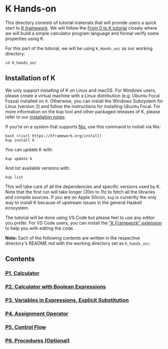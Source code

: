 # K Hands-on

This directory consists of tutorial materials that will provide users a quick start to [K framework](https://kframework.org/). 
We will follow the [From 0 to K tutorial](https://runtimeverification.com/blog/from-0-to-k-tutorial) closely where 
we will build a simple calculator program language and formal verify some properties using K.

For this part of the tutorial, we will be using `K_Hands_on/` as our working directory:
```shell
cd K_hands_on/
```

## Installation of K

We only support installing of K on Linux and macOS. 
For Windows users, please create a virtual machine with a Linux distribution (e.g. Ubuntu Focal Fossa) installed on it. 
Otherwise, you can install the Windows Subsystem for Linux (version 2) and follow the instructions for installing Ubuntu Focal. 
For more information on the kup tool and other packaged releases of K, please refer to our [installation notes](https://github.com/runtimeverification/k/blob/master/k-distribution/INSTALL.md).

If you're on a system that supports [Nix](https://nixos.org/download.html), use this command to install via Nix:

```shell
bash <(curl https://kframework.org/install)
kup install k
```

You can update K with:

```shell
kup update k
```

And list available versions with:

```shell
kup list
```

This will take care of all the dependencies and specific versions used by K. Note that the first run will take longer (30m to 1h) to fetch all the libraries and compile sources. If you are on Apple Silicon, `kup` is currently the only way to install K because of upstream issues in the general Haskell ecosystem.

The tutorial will be done using VS Code but please feel to use any editor you prefer. 
For VS Code users, you can install the ["K Framework" extension](https://marketplace.visualstudio.com/items?itemName=RuntimeVerification.k-vscode) to help you with editing the code.

**Note:** Each of the following contents are written in the respective directory's README.md with the working directory set as
`K_hands_on/`.

## Contents

### [P1. Calculator](P1_Calculator/)
### [P2. Calculator with Boolean Expressions](P2_Calculator_with_Boolean_Expressions/)
### [P3. Variables in Expressions, Explicit Substitution](P3_Variables_in_Expressions_Explicit_Substitution/)
### [P4. Assignment Operator](P4_Assignment_Operator/)
### [P5. Control Flow](P5_Control_Flow/)
### [P6. Procedures (Optional)](P6_Procedures/)
